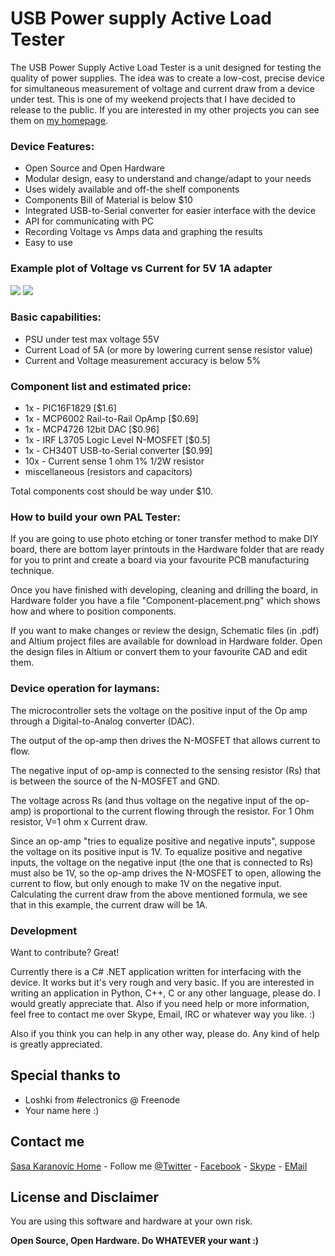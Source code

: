 # USB Power supply Active Load Tester

The USB Power Supply Active Load Tester is a unit designed for testing
the quality of power supplies.  The idea was to create a low-cost,
precise device for simultaneous measurement of voltage and current
draw from a device under test. This is one of my weekend projects that
I have decided to release to the public. If you are interested in my
other projects you can see them on [my homepage].

### Device Features:
- Open Source and Open Hardware
- Modular design, easy to understand and change/adapt to your needs
- Uses widely available and off-the shelf components
- Components Bill of Material is below $10
- Integrated USB-to-Serial converter for easier interface with the device
- API for communicating with PC
- Recording Voltage vs Amps data and graphing the results
- Easy to use

### Example plot of Voltage vs Current for 5V 1A adapter
![](https://raw.githubusercontent.com/coldkeyboard/USB-PAL-Tester/master/Desktop%20Application/C%23%20App%20Sample%20Plot%201%20-%205V%201A%20Power%20Adapter.png)
![](https://raw.githubusercontent.com/coldkeyboard/USB-PAL-Tester/master/Desktop%20Application/C%23%20App%20Sample%20Plot%202%20-%205V%201A%20Power%20Adapter.png)


### Basic capabilities:
- PSU under test max voltage 55V
- Current Load of 5A (or more by lowering current sense resistor value)
- Current and Voltage measurement accuracy is below 5%


### Component list and estimated price:
- 1x - PIC16F1829 [$1.6]
- 1x - MCP6002 Rail-to-Rail OpAmp [$0.69]
- 1x - MCP4726 12bit DAC [$0.96]
- 1x - IRF L3705 Logic Level N-MOSFET [$0.5]
- 1x - CH340T USB-to-Serial converter [$0.99]
- 10x - Current sense 1 ohm 1% 1/2W resistor
- miscellaneous (resistors and capacitors)

Total components cost should be way under $10.


### How to build your own PAL Tester:
 If you are going to use photo etching or toner transfer method to make DIY board, there are bottom layer printouts in the Hardware folder that are ready for you to print and create a board via your favourite PCB manufacturing technique.

Once you have finished with developing, cleaning and drilling the board, in Hardware folder you have a file "Component-placement.png" which shows how and where to position components.

If you want to make changes or review the design, Schematic files (in .pdf) and Altium project files are available for download in Hardware folder. Open the design files in Altium or convert them to your favourite CAD and edit them.


### Device operation for laymans:
The microcontroller sets the voltage on the positive input of the Op
amp through a Digital-to-Analog converter (DAC).

The output of the op-amp then drives the N-MOSFET that allows current to flow.  

The negative input of op-amp is connected to the sensing resistor (Rs) that is between the source of the N-MOSFET and GND.

The voltage across Rs (and thus voltage on the negative input of the op-amp) is proportional to the current flowing through the resistor. For 1 Ohm resistor, V=1 ohm x Current draw.

Since an op-amp "tries to equalize positive and negative inputs", suppose the voltage on its positive input is 1V. To equalize positive and negative inputs, the voltage on the negative input (the one that is connected to Rs) must also be 1V, so the op-amp drives the N-MOSFET to open, allowing the current to flow, but only enough to make 1V on the negative input. Calculating the current draw from the above mentioned formula, we see that in this example, the current draw will be 1A.

### Development

Want to contribute? Great!

Currently there is a C# .NET application written for interfacing with the device. It works but it's very rough and very basic. If you are interested in writing an application in Python, C++, C or any other language, please do. I would greatly appreciate that. Also if you need help or more information, feel free to contact me over Skype, Email, IRC or whatever way you like. :)

Also if you think you can help in any other way, please do. Any kind of help is greatly appreciated.

Special thanks to
----
- Loshki from #electronics @ Freenode
- Your name here :)

Contact me
----
[Sasa Karanovic Home] - Follow me [@Twitter] - [Facebook] - [Skype] - [EMail]


License and Disclaimer
----
You are using this software and hardware at your own risk.

**Open Source, Open Hardware. Do WHATEVER your want :)**

[Sasa Karanovic Home]:http://sasakaranovic.com
[my homepage]:http://sasakaranovic.com
[@Twitter]:http://twitter.com/iSaleK
[Facebook]:https://www.facebook.com/SasaKaranovic
[Skype]:skype:coldkeyboard
[EMail]:mailto:sale@mrdnise.com
